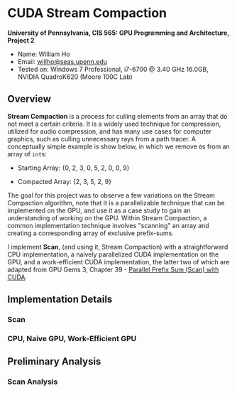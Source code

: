 CUDA Stream Compaction
======================

**University of Pennsylvania, CIS 565: GPU Programming and Architecture, Project 2**

* Name: William Ho
* Email: willho@seas.upenn.edu
* Tested on: Windows 7 Professional, i7-6700 @ 3.40 GHz 16.0GB, NVIDIA QuadroK620 (Moore 100C Lab)

## Overview

**Stream Compaction** is a process for culling elements from an array that do not meet a certain criteria. It is a widely used technique for compression, utilized for audio compression, and has many use cases for computer graphics, such as culling unnecessary rays from a path tracer. A conceptually simple example is show below, in which we remove `0`s from an array of `int`s:

* Starting Array: {0, 2, 3, 0, 5, 2, 0, 0, 9}

* Compacted Array: {2, 3, 5, 2, 9}

The goal for this project was to observe a few variations on the Stream Compaction algorithm, note that it is a parallelizable technique that can be implemented on the GPU, and use it as a case study to gain an understanding of working on the GPU. Within Stream Compaction, a common implementation technique involves "scanning" an array and creating a corresponding array of exclusive prefix-sums. 

I implement **Scan**, (and using it, Stream Compaction) with a straightforward CPU implementation, a naively parallelized CUDA implementation on the GPU, and a work-efficient CUDA implementation, the latter two of which are adapted from GPU Gems 3, Chapter 39 - [Parallel Prefix Sum (Scan) with CUDA](https://developer.nvidia.com/gpugems/GPUGems3/gpugems3_ch39.html).

## Implementation Details

### Scan

### CPU, Naive GPU, Work-Efficient GPU

## Preliminary Analysis

### Scan Analysis
